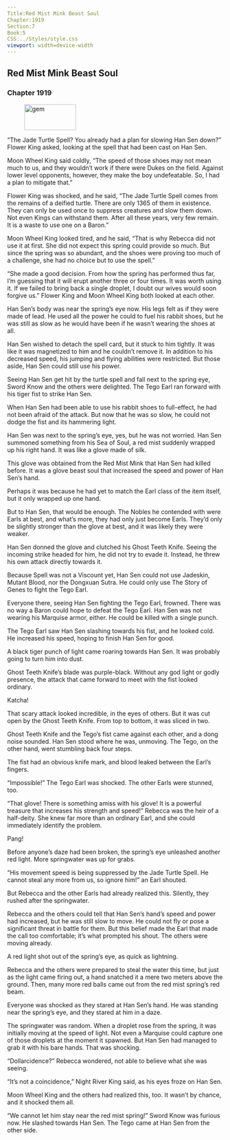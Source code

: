```yaml
---
Title:Red Mist Mink Beast Soul 
Chapter:1919 
Section:7 
Book:5 
CSS:../Styles/style.css 
viewport: width=device-width
---
```

  
## Red Mist Mink Beast Soul
### Chapter 1919
  
<figure>
	<img src="../Images/gem.gif" alt="gem" id="gem" width="120" height="60" />
</figure>
  

  
“The Jade Turtle Spell? You already had a plan for slowing Han Sen down?” Flower King asked, looking at the spell that had been cast on Han Sen.

Moon Wheel King said coldly, “The speed of those shoes may not mean much to us, and they wouldn’t work if there were Dukes on the field. Against lower level opponents, however, they make the boy undefeatable. So, I had a plan to mitigate that.”

Flower King was shocked, and he said, “The Jade Turtle Spell comes from the remains of a deified turtle. There are only 1365 of them in existence. They can only be used once to suppress creatures and slow them down. Not even Kings can withstand them. After all these years, very few remain. It is a waste to use one on a Baron.”

Moon Wheel King looked tired, and he said, “That is why Rebecca did not use it at first. She did not expect this spring could provide so much. But since the spring was so abundant, and the shoes were proving too much of a challenge, she had no choice but to use the spell.”

“She made a good decision. From how the spring has performed thus far, I’m guessing that it will erupt another three or four times. It was worth using it. If we failed to bring back a single droplet, I doubt our wives would soon forgive us.” Flower King and Moon Wheel King both looked at each other.

Han Sen’s body was near the spring’s eye now. His legs felt as if they were made of lead. He used all the power he could to fuel his rabbit shoes, but he was still as slow as he would have been if he wasn’t wearing the shoes at all.

Han Sen wished to detach the spell card, but it stuck to him tightly. It was like it was magnetized to him and he couldn’t remove it. In addition to his decreased speed, his jumping and flying abilities were restricted. But those aside, Han Sen could still use his power.

Seeing Han Sen get hit by the turtle spell and fall next to the spring eye, Sword Know and the others were delighted. The Tego Earl ran forward with his tiger fist to strike Han Sen.

When Han Sen had been able to use his rabbit shoes to full-effect, he had not been afraid of the attack. But now that he was so slow, he could not dodge the fist and its hammering light.

Han Sen was next to the spring’s eye, yes, but he was not worried. Han Sen summoned something from his Sea of Soul, a red mist suddenly wrapped up his right hand. It was like a glove made of silk.

This glove was obtained from the Red Mist Mink that Han Sen had killed before. It was a glove beast soul that increased the speed and power of Han Sen’s hand.

Perhaps it was because he had yet to match the Earl class of the item itself, but it only wrapped up one hand.

But to Han Sen, that would be enough. The Nobles he contended with were Earls at best, and what’s more, they had only just become Earls. They’d only be slightly stronger than the glove at best, and it was likely they were weaker.

Han Sen donned the glove and clutched his Ghost Teeth Knife. Seeing the incoming strike headed for him, he did not try to evade it. Instead, he threw his own attack directly towards it.

Because Spell was not a Viscount yet, Han Sen could not use Jadeskin, Mutant Blood, nor the Dongxuan Sutra. He could only use The Story of Genes to fight the Tego Earl.

Everyone there, seeing Han Sen fighting the Tego Earl, frowned. There was no way a Baron could hope to defeat the Tego Earl. Han Sen was not wearing his Marquise armor, either. He could be killed with a single punch.

The Tego Earl saw Han Sen slashing towards his fist, and he looked cold. He increased his speed, hoping to finish Han Sen for good.

A black tiger punch of light came roaring towards Han Sen. It was probably going to turn him into dust.

Ghost Teeth Knife’s blade was purple-black. Without any god light or godly presence, the attack that came forward to meet with the fist looked ordinary.

Katcha!

That scary attack looked incredible, in the eyes of others. But it was cut open by the Ghost Teeth Knife. From top to bottom, it was sliced in two.

Ghost Teeth Knife and the Tego’s fist came against each other, and a dong noise sounded. Han Sen stood where he was, unmoving. The Tego, on the other hand, went stumbling back four steps.

The fist had an obvious knife mark, and blood leaked between the Earl’s fingers.

“Impossible!” The Tego Earl was shocked. The other Earls were stunned, too.

“That glove! There is something amiss with his glove! It is a powerful treasure that increases his strength and speed!” Rebecca was the heir of a half-deity. She knew far more than an ordinary Earl, and she could immediately identify the problem.

Pang!

Before anyone’s daze had been broken, the spring’s eye unleashed another red light. More springwater was up for grabs.

“His movement speed is being suppressed by the Jade Turtle Spell. He cannot steal any more from us, so ignore him!” an Earl shouted.

But Rebecca and the other Earls had already realized this. Silently, they rushed after the springwater.

Rebecca and the others could tell that Han Sen’s hand’s speed and power had increased, but he was still slow to move. He could not fly or pose a significant threat in battle for them. But this belief made the Earl that made the call too comfortable; it’s what prompted his shout. The others were moving already.

A red light shot out of the spring’s eye, as quick as lightning.

Rebecca and the others were prepared to steal the water this time, but just as the light came firing out, a hand snatched it a mere two meters above the ground. Then, many more red balls came out from the red mist spring’s red beam.

Everyone was shocked as they stared at Han Sen’s hand. He was standing near the spring’s eye, and they stared at him in a daze.

The springwater was random. When a droplet rose from the spring, it was initially moving at the speed of light. Not even a Marquise could capture one of those droplets at the moment it spawned. But Han Sen had managed to grab it with his bare hands. That was shocking.

“Dollarcidence?” Rebecca wondered, not able to believe what she was seeing.

“It’s not a coincidence,” Night River King said, as his eyes froze on Han Sen.

Moon Wheel King and the others had realized this, too. It wasn’t by chance, and it shocked them all.

“We cannot let him stay near the red mist spring!” Sword Know was furious now. He slashed towards Han Sen. The Tego came at Han Sen from the other side.